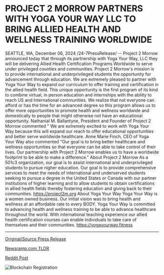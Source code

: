 # PROJECT 2 MORROW PARTNERS WITH YOGA YOUR WAY LLC TO BRING ALLIED HEALTH AND WELLNESS TRAINING WORLDWIDE

SEATTLE, WA, December 06, 2024 /24-7PressRelease/ -- Project 2 Morrow announced today that through its partnership with Yoga Your Way, LLC they will be delivering Allied Health Certification Programs Worldwide to serve under privileged counties and communities.   Project 2 Morrow's mission is to provide international and underprivileged students the opportunity for advancement through education. We are extremely pleased to partner with Yoga Your Way to expand our curriculum to offer training and certification in the allied health field. This unique opportunity is the first program of its kind to combine virtual, in person education and internships with the ability to reach US and International communities. We realize that not everyone can afford or has the time for an advanced degree so this program allows us to offer more opportunities to promote health and wellness worldwide and domestically to people that might otherwise not have an educational opportunity. Nathanial M. Ballantyne, President and Founder of Project 2 Morrow commented " We are extremely excited to work with Yoga Your Way because this will expand our reach to offer educational opportunities and better serve worldwide healthcare.  Anne Marie Finch, CEO of Yoga Your Way also commented "Our goal is to bring better healthcare and wellness opportunities so that everyone can be able to take control of their lives. Our partnership with Project 2 Morrow enables us to have a worldwide footprint to be able to make a difference."  About Project 2 Morrow  As a 501c3 organization, our goal is to assist international and underprivileged students to pursue nigher education. Our goal is to provide comprehensive services to meet the needs of international and underserved students seeking to pursue a degree in the United States or Canada with our partner institutions of higher learning and to allow students to obtain certifications in allied health fields thereby fostering education and giving back to their communities.  https://project2m.org  About Yoga Your Way  Yoga Your Way is a women owned business. Our initial vision was to bring health and wellness at an affordable rate to every BODY. Yoga Your Way is committed to advancing health and wellness training to be able to advance healthcare throughout the world. With international teaching experience our allied health certification courses can enable individuals to take care of themselves and their communities.  https://yogayourway.fitness 

---

[Original/Source Press Release](https://www.24-7pressrelease.com/press-release/516847/project-2-morrow-partners-with-yoga-your-way-llc-to-bring-allied-health-and-wellness-training-worldwide)
                    

[Newsramp.com TLDR](https://newsramp.com/curated-news/project-2-morrow-partners-with-yoga-your-way-to-deliver-allied-health-certification-programs-worldwide/d77037332a458043d97c9ff1af93e681) 

 



[Reddit Post](https://www.reddit.com/r/newsramp/comments/1h7wnhb/project_2_morrow_partners_with_yoga_your_way_to/) 



![Blockchain Registration](https://cdn.newsramp.app/24-7PressRelease/qrcode/2412/6/goldOsrx.webp)
